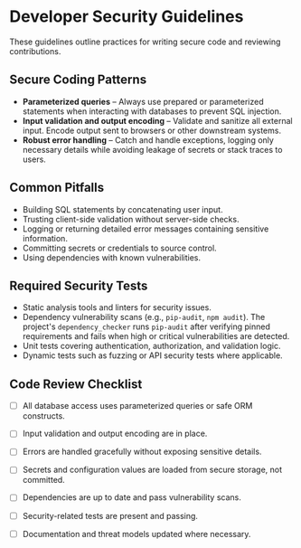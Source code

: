 # Developer Security Guidelines

These guidelines outline practices for writing secure code and reviewing contributions.

## Secure Coding Patterns

- **Parameterized queries** – Always use prepared or parameterized statements when interacting with databases to prevent SQL injection.
- **Input validation and output encoding** – Validate and sanitize all external input. Encode output sent to browsers or other downstream systems.
- **Robust error handling** – Catch and handle exceptions, logging only necessary details while avoiding leakage of secrets or stack traces to users.

## Common Pitfalls

- Building SQL statements by concatenating user input.
- Trusting client-side validation without server-side checks.
- Logging or returning detailed error messages containing sensitive information.
- Committing secrets or credentials to source control.
- Using dependencies with known vulnerabilities.

## Required Security Tests

- Static analysis tools and linters for security issues.
- Dependency vulnerability scans (e.g., `pip-audit`, `npm audit`). The
  project's `dependency_checker` runs `pip-audit` after verifying pinned
  requirements and fails when high or critical vulnerabilities are detected.
- Unit tests covering authentication, authorization, and validation logic.
- Dynamic tests such as fuzzing or API security tests where applicable.

## Code Review Checklist

- [ ] All database access uses parameterized queries or safe ORM constructs.
- [ ] Input validation and output encoding are in place.
- [ ] Errors are handled gracefully without exposing sensitive details.
- [ ] Secrets and configuration values are loaded from secure storage, not committed.
- [ ] Dependencies are up to date and pass vulnerability scans.
- [ ] Security-related tests are present and passing.
- [ ] Documentation and threat models updated where necessary.

